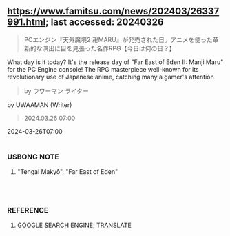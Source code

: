 ## https://www.famitsu.com/news/202403/26337991.html; last accessed: 20240326

> PCエンジン『天外魔境2 卍MARU』が発売された日。アニメを使った革新的な演出に目を見張った名作RPG【今日は何の日？】

What day is it today? It's the release day of "Far East of Eden II: Manji Maru" for the PC Engine console! The RPG masterpiece well-known for its revolutionary use of Japanese anime, catching many a gamer's attention

> by ウワーマン ライター

by UWAAMAN (Writer)

> 2024.03.26 07:00

2024-03-26T07:00
<br/>
<br/>

### USBONG NOTE

1) "Tengai Makyō", "Far East of Eden"

<br/>
<br/>

### REFERENCE

1) GOOGLE SEARCH ENGINE; TRANSLATE